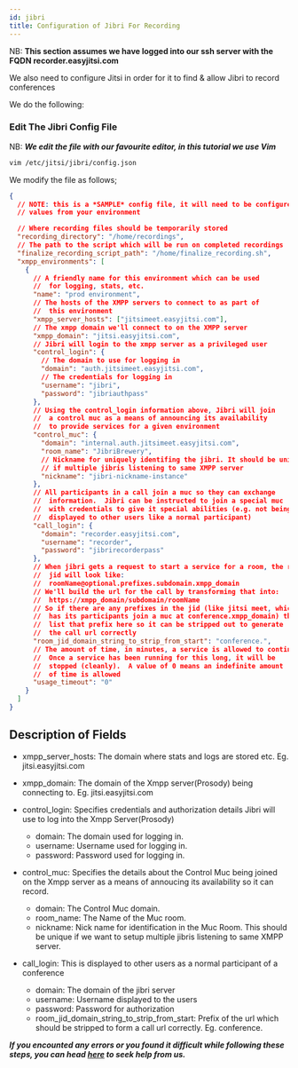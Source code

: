 ```yaml
---
id: jibri
title: Configuration of Jibri For Recording
---
```


NB: **This section assumes we have logged into our ssh server with the FQDN recorder.easyjitsi.com**

We also need to configure Jitsi in order for it to find & allow Jibri to record conferences

We do the following:

### Edit The Jibri Config File

NB: **_We edit the file with our favourite editor, in this tutorial we use Vim_**

```bash
vim /etc/jitsi/jibri/config.json
```

We modify the file as follows;

```json
{
  // NOTE: this is a *SAMPLE* config file, it will need to be configured with
  // values from your environment

  // Where recording files should be temporarily stored
  "recording_directory": "/home/recordings",
  // The path to the script which will be run on completed recordings
  "finalize_recording_script_path": "/home/finalize_recording.sh",
  "xmpp_environments": [
    {
      // A friendly name for this environment which can be used
      //  for logging, stats, etc.
      "name": "prod environment",
      // The hosts of the XMPP servers to connect to as part of
      //  this environment
      "xmpp_server_hosts": ["jitsimeet.easyjitsi.com"],
      // The xmpp domain we'll connect to on the XMPP server
      "xmpp_domain": "jitsi.easyjitsi.com",
      // Jibri will login to the xmpp server as a privileged user
      "control_login": {
        // The domain to use for logging in
        "domain": "auth.jitsimeet.easyjitsi.com",
        // The credentials for logging in
        "username": "jibri",
        "password": "jibriauthpass"
      },
      // Using the control_login information above, Jibri will join
      //  a control muc as a means of announcing its availability
      //  to provide services for a given environment
      "control_muc": {
        "domain": "internal.auth.jitsimeet.easyjitsi.com",
        "room_name": "JibriBrewery",
        // Nickname for uniquely identifing the jibri. It should be unique always
        // if multiple jibris listening to same XMPP server
        "nickname": "jibri-nickname-instance"
      },
      // All participants in a call join a muc so they can exchange
      //  information.  Jibri can be instructed to join a special muc
      //  with credentials to give it special abilities (e.g. not being
      //  displayed to other users like a normal participant)
      "call_login": {
        "domain": "recorder.easyjitsi.com",
        "username": "recorder",
        "password": "jibrirecorderpass"
      },
      // When jibri gets a request to start a service for a room, the room
      //  jid will look like:
      //  roomName@optional.prefixes.subdomain.xmpp_domain
      // We'll build the url for the call by transforming that into:
      //  https://xmpp_domain/subdomain/roomName
      // So if there are any prefixes in the jid (like jitsi meet, which
      //  has its participants join a muc at conference.xmpp_domain) then
      //  list that prefix here so it can be stripped out to generate
      //  the call url correctly
      "room_jid_domain_string_to_strip_from_start": "conference.",
      // The amount of time, in minutes, a service is allowed to continue.
      //  Once a service has been running for this long, it will be
      //  stopped (cleanly).  A value of 0 means an indefinite amount
      //  of time is allowed
      "usage_timeout": "0"
    }
  ]
}
```

## Description of Fields

- xmpp_server_hosts: The domain where stats and logs are stored etc. Eg. jitsi.easyjitsi.com
- xmpp_domain: The domain of the Xmpp server(Prosody) being connecting to. Eg. jitsi.easyjitsi.com
- control_login: Specifies credentials and authorization details Jibri will use to log into the Xmpp Server(Prosody)

  - domain: The domain used for logging in.
  - username: Username used for logging in.
  - password: Password used for logging in.

- control_muc: Specifies the details about the Control Muc being joined on the Xmpp server as a means of annoucing its availability so it can record.
  - domain: The Control Muc domain.
  - room_name: The Name of the Muc room.
  - nickname: Nick name for identification in the Muc Room. This should be unique if we want to setup multiple jibris listening to same XMPP server.
- call_login: This is displayed to other users as a normal participant of a conference

  - domain: The domain of the jibri server
  - username: Username displayed to the users
  - password: Password for authorization
  - room_jid_domain_string_to_strip_from_start: Prefix of the url which should be stripped to form a call url correctly. Eg. conference.

**_If you encounted any errors or you found it difficult while following these steps, you can head [here](https://docs.easyjitsi.com/docs/help) to seek help from us._**
